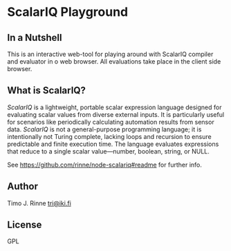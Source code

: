 # ScalarIQ Playground

## In a Nutshell

This is an interactive web-tool for playing around with ScalarIQ
compiler and evaluator in o web browser. All evaluations take place in
the client side browser.

## What is ScalarIQ?

*ScalarIQ* is a lightweight, portable scalar expression language designed
for evaluating scalar values from diverse external inputs. It is
particularly useful for scenarios like periodically calculating
automation results from sensor data. *ScalarIQ* is not a general-purpose
programming language; it is intentionally not Turing complete, lacking
loops and recursion to ensure predictable and finite execution
time. The language evaluates expressions that reduce to a single
scalar value—number, boolean, string, or NULL.

See https://github.com/rinne/node-scalariq#readme for further info.

## Author

Timo J. Rinne <tri@iki.fi>

## License

GPL

